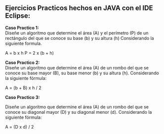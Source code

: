 <h2><b>Ejercicios Practicos hechos en JAVA con el IDE Eclipse:</b></h2>

<b>Caso Practico 1:</b><br>
Diseñe un algoritmo que determine el área (A) y el perímetro (P) de un rectángulo del que se conoce su base (b) y su altura (h) Considerando la siguiente formula.

A = b x h
P = 2 x (b + h)

<b>Caso Practico 2:</b><br>
Diseñe un algoritmo que determine el área (A) de un rombo del que se conoce su base mayor (B), su base menor (b) y su altura (h). Considerando la siguiente fórmula:

A = (b + B) x h / 2

<b>Caso Practico 3:</b><br>

Diseñe un algoritmo que determine el área (A) de un rombo del que se conoce su diagonal mayor (D) y su diagonal menor (d). Considerando la siguiente fórmula:

A = (D x d) / 2



